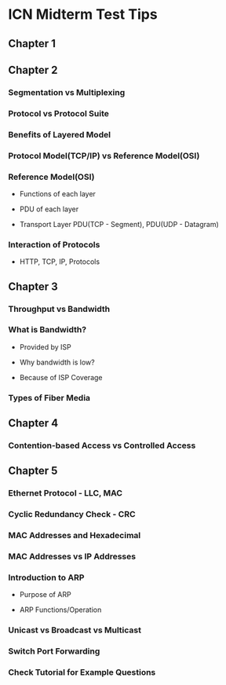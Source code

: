 # ICN Midterm Test Tips

## Chapter 1

## Chapter 2

### Segmentation vs Multiplexing

### Protocol vs Protocol Suite

### Benefits of Layered Model

### Protocol Model(TCP/IP) vs Reference Model(OSI)

### Reference Model(OSI)

* Functions of each layer

* PDU of each layer

* Transport Layer PDU(TCP - Segment), PDU(UDP - Datagram)

### Interaction of Protocols

* HTTP, TCP, IP, Protocols

## Chapter 3

### Throughput vs Bandwidth

### What is Bandwidth?

* Provided by ISP

* Why bandwidth is low?

* Because of ISP Coverage

### Types of Fiber Media

## Chapter 4

### Contention-based Access vs Controlled Access

## Chapter 5

### Ethernet Protocol - LLC, MAC

### Cyclic Redundancy Check - CRC

### MAC Addresses and Hexadecimal

### MAC Addresses vs IP Addresses

### Introduction to ARP

* Purpose of ARP

* ARP Functions/Operation

### Unicast vs Broadcast vs Multicast

### Switch Port Forwarding

### Check Tutorial for Example Questions
